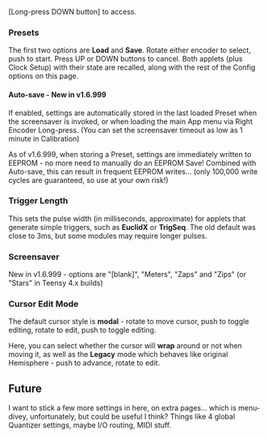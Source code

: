 [Long-press DOWN button] to access.

### Presets
The first two options are **Load** and **Save**. Rotate either encoder to select, push to start. Press UP or DOWN buttons to cancel. Both applets (plus Clock Setup) with their state are recalled, along with the rest of the Config options on this page.

#### **Auto-save** - New in v1.6.999
If enabled, settings are automatically stored in the last loaded Preset when the screensaver is invoked, or when loading the main App menu via Right Encoder Long-press. (You can set the screensaver timeout as low as 1 minute in Calibration)

As of v1.6.999, when storing a Preset, settings are immediately written to EEPROM - no more need to manually do an EEPROM Save! Combined with Auto-save, this can result in frequent EEPROM writes... (only 100,000 write cycles are guaranteed, so use at your own risk!)

### Trigger Length
This sets the pulse width (in milliseconds, approximate) for applets that generate simple triggers, such as **EuclidX** or **TrigSeq**. The old default was close to 3ms, but some modules may require longer pulses.

### Screensaver
New in v1.6.999 - options are "[blank]", "Meters", "Zaps" and "Zips" (or "Stars" in Teensy 4.x builds)

### Cursor Edit Mode
The default cursor style is **modal** - rotate to move cursor, push to toggle editing, rotate to edit, push to toggle editing.

Here, you can select whether the cursor will **wrap** around or not when moving it, as well as the **Legacy** mode which behaves like original Hemisphere - push to advance, rotate to edit.

## Future

I want to stick a few more settings in here, on extra pages... which is menu-divey, unfortunately, but could be useful I think? Things like 4 global Quantizer settings, maybe I/O routing, MIDI stuff.